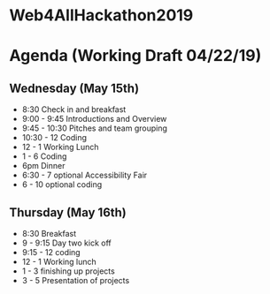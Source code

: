 # Web4AllHackathon2019

# Agenda (Working Draft 04/22/19)

## Wednesday (May 15th)
 
* 8:30 Check in and breakfast
* 9:00 - 9:45  Introductions and Overview
* 9:45 - 10:30 Pitches and team grouping
* 10:30 - 12 Coding
* 12 - 1 Working Lunch
* 1 - 6 Coding
* 6pm Dinner
* 6:30 - 7 optional Accessibility Fair
* 6 - 10 optional coding
 
## Thursday (May 16th)
* 8:30 Breakfast
* 9 - 9:15 Day two kick off
* 9:15 - 12 coding
* 12 - 1 Working lunch
* 1 - 3 finishing up projects
* 3 - 5 Presentation of projects
